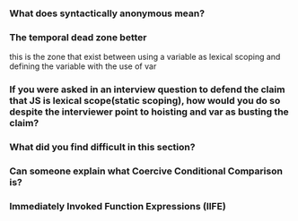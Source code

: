 ### What does  syntactically anonymous mean?

### The temporal dead zone better
  this is the zone that exist between using a variable as lexical scoping and defining the variable with the use of var
### If you were asked in an interview question to defend the claim that JS is lexical scope(static scoping), how would you do so despite the interviewer point to hoisting and var as busting the claim?

### What did you find difficult in this section?


### Can someone explain what Coercive Conditional Comparison is?

### Immediately Invoked Function Expressions (IIFE)
